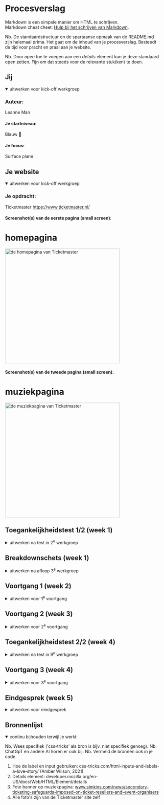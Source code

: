 # Procesverslag
Markdown is een simpele manier om HTML te schrijven.  
Markdown cheat cheet: [Hulp bij het schrijven van Markdown](https://github.com/adam-p/markdown-here/wiki/Markdown-Cheatsheet).

Nb. De standaardstructuur en de spartaanse opmaak van de README.md zijn helemaal prima. Het gaat om de inhoud van je procesverslag. Besteedt de tijd voor pracht en praal aan je website.

Nb. Door *open* toe te voegen aan een *details* element kun je deze standaard open zetten. Fijn om dat steeds voor de relevante stuk(ken) te doen.

## Jij

<details open>
  <summary>uitwerken voor kick-off werkgroep</summary>

  ### Auteur:
  Leanne Man

  #### Je startniveau:
  Blauw &#128153;

  #### Je focus:
  Surface plane
 
</details>

## Je website

<details open>
  <summary>uitwerken voor kick-off werkgroep</summary>

  ### Je opdracht:
  Ticketmaster 
  https://www.ticketmaster.nl/

  #### Screenshot(s) van de eerste pagina (small screen): 
  <h1>homepagina</h1>
  <img src="readme-images/homepagina.jpg" width="375px" alt="de homepagina van Ticketmaster">

  #### Screenshot(s) van de tweede pagina (small screen):
  <h1>muziekpagina</h1>
  <img src="readme-images/muziekpagina.jpg" width= "375px" alt="de muziekpagina van Ticketmaster">
 
</details>

## Toegankelijkheidstest 1/2 (week 1)

<details>
  <summary>uitwerken na test in 2<sup>e</sup> werkgroep</summary>

  ### Bevindingen
  Lijst met bevindingen die in de test naar voren kwamen:
  <ul>
    <li>Alle headings op de homepagina worden gevonden door de screenreader</li>
    <li>Alle links op de homepagina worden ook gevonden door de screenreader</li>
    <li>Ze zeggen bij de links bij het kopje 'Recent bekeken' "Bezochte link" in plaats van "Link". De screenreader weet dus ook al goed dat de gebruiker deze link heeft bezocht en laat dit weten</li>
    <li>Alle links in de navigatiebalk header worden gevonden. De afbeelding naast het Paypal icoon</li>
  </ul>
</details>

## Breakdownschets (week 1)

<details>
  <summary>uitwerken na afloop 3<sup>e</sup> werkgroep</summary>

  ### de hele pagina: 
  <img src="readme-images/breakdownschetshomepagina.jpg" width="375px" alt="breakdown van de hele pagina">

  ### dynamisch deel (bijv menu): 
  <img src="readme-images/breakdownschetsmenu.jpg" width="375px" alt="breakdown van een dynamisch deel">

  ### wellicht nog een dynamisch deel (bijv filter): 
  Niet van toepassing

</details>


## Voortgang 1 (week 2)

<details>
  <summary>uitwerken voor 1<sup>e</sup> voortgang</summary>

  ### Stand van zaken
  hier dit ging goed & dit was lastig (neem ook screenshots op van delen van je website en code)

  GOED:
  <br> <br> 
    <b>- Het opstellen van de html toen ik eenmaal begonnen was</b>
    <br>
    <img src="readme-images/eerstehtml.jpg" width="200px" alt="foto van mijn eerste opzet html">
  <br> <br> 
     <b>- Het maken van de breakdownschetsen</b>
     <br>
    <img src="readme-images/breakdownschets.jpg" width="200px" alt="foto van breakdownschets">
  <br> <br> 
      <b>- De oefenopdrachtjes in de les (Vooral die van flexbox!!)</b>

  LASTIG:
  <br> <br>
      <b>- Uitvinden hoe ik precies alles op Github moet plaatsen en hoe dit up 2 date gaat</b>
      <br>
      <b>- Het opstarten van de html. Ik had dit al een tijdje niet gedaan dus ik liep even vast op het begin</b>


  ### Agenda voor meeting
  samen met je groepje opstellen

  <b>Leanne</b>
  <li> Hoe maak je de afbeelding van het logo ook een hidden H1 in de HTML? </li>
  <li> Moet er voor de ul een nav ? </li>
  <li> Bij H2 “Populair” waar doe je de img tag? </li>
  <li> Hoe schrijf ik een bepaald stukje in HTML van de footer? </li>

  <br>

  <b>Chimène</b>
  <li> Hoe kan ik knoppen/afbeeldingen juist downloaden van de website? </li>
  <li> Hoe kan ik de lettertype van mijn website nu in mijn css krijgen? </li>
  <li> Maakt het uit of je png gebruikt of moet je svg gebruiken? </li>
  <li> Meerdere links stijlen tegelijk in css. Doe ik nu met classes, maar kan dit ook makkelijker? </li>

  <br>

  <b>Martin</b>
  <li> Maakt het uit wat voor soort bestand een afbeelding is? (Ex. png svg jpg webp) </li>
  <li> Hoe hou ik dit icoontje altijd dezelfde plek in het scherm? </li>
  <li> Hoe zorg ik dat iets verdwijnt als iets scrollt? </li>
  <li> Welke waarden zijn het handigst om te gebruiken als je alles responsive wil houden? </li>

  <br>

  <b>Kim</b>
  <li> Hoe maak je een pauze knop voor een carrousel? </li>
  <li> Hoe maak ik de gekleurde ronde onderkanten bij sections? </li>
  <li> Hoe loop je een animatie? </li>
  <li> Waarvoor mocht je nou precies wel een class voor gebruiken? </li>

  <br>

  <b>Rosalie</b>
  <li> Hoe laat ik een uitklapmenu groeien? </li>
  <li> Hoe vergroot ik een image binnen een bepaalde box zonder dat die er buiten komt? </li>


  ### Verslag van meeting
  hier na afloop snel de uitkomsten van de meeting vastleggen

  - het hamburgermenu moet je buiten de nav plaatsen
  - bij sections mag een class
  - section.knoppen ul a { } , bij section.knoppen > a { } alleen directe kinderen
  - margin: 0; (niet auto;)
  - aria-current=”page” op de huidige pagina

</details>


## Voortgang 2 (week 3)

<details>
  <summary>uitwerken voor 2<sup>e</sup> voortgang</summary>

  ### Stand van zaken
  hier dit ging goed & dit was lastig (neem ook screenshots op van delen van je website en code)

  GOED:
  <br> <br>
      <b>- Het opstellen van de html</b>
      <br>
      <img src="readme-images/progress1.jpg" width="200px" alt="foto van hoe mijn website er met alleen de html (en een beetje css) uit ziet">

  LASTIG:
  <br> <br>
      <b>- Ik raakte in de war van de vele sections die ik had... dus even kleurtjes gegeven om het wat duidelijker te maken voor me wat bij welke section hoort</b>
      <br>
      <img src="readme-images/progress2.jpg" width="200px" alt="foto van hoe mijn website er nu uit ziet">
  <br> <br>
      <b>- Als ik mijn nav open klap zie ik de a'tjes niet...</b>
      <br>
       <img src="readme-images/progress3.jpg" width="200px" alt="foto van hoe mijn nav eruit ziet">

  ### Agenda voor meeting
  samen met je groepje opstellen

  Ik heb Chimène's site bekeken en zij mijne. Ook heb ik haar Github gecontroleerd en is up to date. 
  Chimène haar website is goed toegankelijk, alle plaatjes zijn te zien en ze heeft al veel content in haar HTML staan.

  <b>Leanne</b>
  <li> Hoe connect ik mijn tweede CSS bestand juist aan de HTML? </li>
  <li> Mijn nav werkt niet :( </li>
  <li> Hoe doe ik ook alweer het juiste lettertype importeren? </li>
  <li> Hoe verwijder je iets op Github? </li>

  <br>

  <b>Chimène</b>
  <li> Hoe krijg ik twee a’tjes naast elkaar als button? </li>
  <li> Bij een section werkt flex niet </li>
  <li> Hoe moet ik column toepassen op een bepaalde section? </li>
  <li> Menu knop snap ik niet hoe die werkt </li>

  <br>

  <b>Martin</b>
  <li> Hoe krijg ik dit icoon helemaal links </li>
  <li> Hoe maak ik dit carousel </li>
  <li> Hoe is dit handig om te maken met grid </li>
  <li> Moeten alle buttons naar iets leiden? </li>

  <br>

  <b>Kim</b>
  <li> Lettertype toepassen werkt niet bij de  H2 (?) </li>
  <li> Background-size: cover; geeft error aan? </li>
  <li> Hoe fix ik de nav button </li>

  <br>

  <b>Rosalie</b>
  <li> Hoe krijg ik mijn tekst over een header </li>
  <li> Hoe laat ik mijn uitklap menu groeien </li>

  ### Verslag van meeting
  hier na afloop snel de uitkomsten van de meeting vastleggen

  - om de randjes vol te krijgen doe je margin: 0; op de body, niet op de header/section
  - de nav zag je niet omdat het dezelfde kleur had als de background
  - font-face en network + cache legen om de fonts op te halen

</details>


## Toegankelijkheidstest 2/2 (week 4)

<details>
  <summary>uitwerken na test in 9<sup>e</sup> werkgroep</summary>

  ### Bevindingen
  Lijst met je bevindingen die in de test naar voren kwamen (geef ook aan wat er verbeterd is):

  - De screenreader pakt alle kopjes en links 
  - De screenreader leest ook goed de alt teksten voor; fijn, want bij de ticketmaster site zelf hebben de afbeeldingen geen alt!

  De WCAG checklist: 

  <img src="readme-images/wcagchecklist.jpg" width="375px" alt="de WCAG checklist before en after">

</details>



## Voortgang 3 (week 4)

<details>
  <summary>uitwerken voor 3<sup>e</sup> voortgang</summary>

  ### Stand van zaken
  hier dit ging goed & dit was lastig (neem ook screenshots op van delen van je website en code)

  GOED:
  <br> <br>
      <b>- Start aan de footer stylen</b>
      <br>
      <img src="readme-images/footerprogress.jpg" width="200px" alt="footer gestyled">

  Meer procesdocumentatie hieronder, maar dit was na de 3e voortgangsgesprek

  <img src="readme-images/progress4.jpg" width= "375px" alt ="procesdocumentatie">

  ### Agenda voor meeting
  samen met je groepje opstellen

  <b>Leanne</b>
  <li> Het juiste lettertype werkt niet </li>
  <li> Hoe doe je de zoekbalk in de header een rij naar onder </li>
  <li> Hoe zet ik de H2 en A (Tickets) op de goede positie </li>
  <li> Hoe verander ik volgorde van afbeelding + plaatje bij "Uitgelicht". Met flex? </li>
  <li> Hoe voeg ik het paarse lijntje onder "recent bekeken" en "populair" toe? </li>
  <li> Hoe kan ik het beste het zwarte randje in de header maken? met p? <li>

  <br> 

  <b>Chimène</b>
  <li> meer uitleg over @media Queries </li>
  <li> wil een border om mijn element, maar ik krijg het niet voor elkaar </li>
  <li> Jusitify conent lijkt niet te werken </li>
  <li> Hoe krijg ik een afbeelding links en tekst rechts met flex? </li>

  <br> 

  <b>Martin</b>
  <li> Hoe zorg ik ervoor dat de nav bar blijft staan </li>
  <li> Mag ik hier classes gebruiken? </li>
  <li> Gebruik van pixels </li>

  <br> 

  <b>Kim</b>
  <li> Hoe fix ik de padding bij de icoontjes in de NAV? </li>
  <li> Hoe voeg ik een to top button toe </li>
  <li> Hoe zat het ook en weer met de 2e pagina en de stylesheets? </li>
  <li> -webkit-background-clip: text; geeft een error, is dat OK? </li>
  <li> Waar kan ik het beste terecht als ik hierna tegen problemen oploop met Javascript? </li>

  <br>

  <b>Rosalie</b>
  Die was niet aanwezig.

  ### Verslag van meeting
  hier na afloop snel de uitkomsten van de meeting vastleggen

  - de input moet in een formulier met label, button (visually hidden)
  - px vermijden
  - background-image: vw;
  - de zwarte achtergrond header in p in header en dan flex gebruiken

</details>


## Eindgesprek (week 5)

<details>
  <summary>uitwerken voor eindgesprek</summary>

  ### Je uitkomst - karakteristiek screenshots:
  <img src="readme-images/eindresultaat1.jpg" width="375px" alt="uitomst homepagina">
  <img src="readme-images/eindresultaat2.jpg" width="375px" alt="uitkomst muziekpagina">


  ### Dit ging goed/Heb ik geleerd: 
  Het opstarten van de FED opdracht vond ik erg lastig. Ik had al een jaar niet meer met html, css en javascript gewerkt, maar met behulp van de lessen (en een goed geheugen)is het weer goed gekomen. Ik heb weer de kennis van de basis html en css terug in mijn hoofd gekregen en ook nieuwe dingen toegepast zoals dark mode en states t.o.v. vorig jaar. Ook deed ik actief mee met de opdrachtjes in de les.

  <br> <br>
      <b>- Van scratch beginnen met een website bouwen </b>
      <br>
      <img src="readme-images/eindgesprek1.jpg" width="200px" alt="begin tot eind website">
  <br> <br>
      <b>- Dark mode toepassen </b>
      <br>
       <img src="readme-images/eindgesprek2.jpg" width="200px" alt="afbeelding van light en dark mode">
  <br> <br>
      <b>- Focus state op de search bar </b>
      <br>
      <img src="readme-images/eindgesprek3.jpg" width="200px" alt="afbeelding van de focus state op de search bar">
  <br> <br>
      <b>- Hover state op link </b>
      <br>
      <img src="readme-images/eindgesprek5.jpg" width="200px" alt="afbeelding van de state op de link">
  <br> <br>
      <b>- Valideren van de html </b>
      <br>
      <img src="readme-images/validatehtml.jpg" width="200px" alt="afbeelding van valideren van de html">

  ### Dit was lastig/Is niet gelukt:
  Ik vond bepaalde dingen stylen lastig. Ik heb ook wat dingen aan studentassistenten gevraagd maar bij 1/2 dingentjes geen antwoord op gekregen helaas...

  <br> <br>
        <b>- Deze section scrollbaar maken </b>
        <br>
        <img src="readme-images/eindgesprek4.jpg" width="200px" alt="afbeelding van recent bekeken">
</details>

## Bronnenlijst

<details open>
  <summary>continu bijhouden terwijl je werkt</summary>

  Nb. Wees specifiek ('css-tricks' als bron is bijv. niet specifiek genoeg). 
  Nb. ChatGpT en andere AI horen er ook bij.
  Nb. Vermeld de bronnen ook in je code.

  1. Hoe de label en input gebruiken: css-tricks.com/html-inputs-and-labels-a-love-story/ (Amber Wilson, 2021)
  2. Details element: developer.mozilla.org/en-US/docs/Web/HTML/Element/details 
  3. Foto banner op muziekpagina: www.simkins.com/news/secondary-ticketing-safeguards-imposed-on-ticket-resellers-and-event-organisers 
  4. Alle foto's zijn van de Ticketmaster site zelf

</details>
